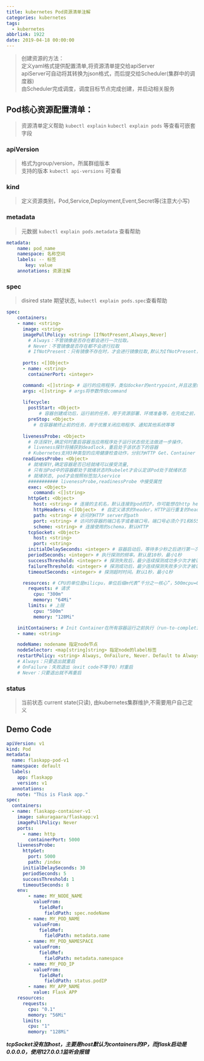 ```yaml
---
title: kubernetes Pod资源清单注解
categories: kubernetes
tags:
  - kubernetes
abbrlink: 1922
date: 2019-04-18 00:00:00
---
```



> 创建资源的方法：  
> 定义yaml格式提供配置清单,将资源清单提交给apiServer  
  apiServer可自动将其转换为json格式，而后提交给Scheduler(集群中的调度器)  
  由Scheduler完成调度，调度目标节点完成创建，并启动相关服务  


## Pod核心资源配置清单：
> 资源清单定义帮助 ``kubectl explain`` ``kubectl explain pods`` 等查看可嵌套字段  

### apiVersion
> 格式为group/version，所属群组版本  
支持的版本 ``kubectl api-versions`` 可查看  

### kind
> 定义资源类别，Pod,Service,Deployment,Event,Secret等(注意大小写)  

<!--more-->

### metadata 
> 元数据 ``kubectl explain pods.metadata`` 查看帮助  

```yaml
metadata:
    name: pod_name
    namespace: 名称空间  
    labels: -- 标签  
       key: value
    annotations: 资源注解
```
 

### spec   
> disired state 期望状态, ``kubectl explain pods.spec``查看帮助  

```yaml
spec:
    containers:
    - name: <string>
      image: <string>
      imagePullPolicy: <string> [IfNotPresent,Always,Never]
        # Always：不管镜像是否存在都会进行一次拉取。  
        # Never：不管镜像是否存在都不会进行拉取  
        # IfNotPresent：只有镜像不存在时，才会进行镜像拉取,默认为IfNotPresent，但:latest标签的镜像默认为Always
       
      ports: <[]Object>
      - name: <string>
        containerPort: <integer>

      command: <[]string> # 运行的应用程序，类似docker的entrypoint,并且这里的命令不会允许中shell中
      args: <[]string> # args将参数传给command
      
      lifecycle:
        postStart: <Object> 
            # 容器创建成功后，运行前的任务，用于资源部署、环境准备等，在完成之前，容器处于ContainerCreating状态
        preStop: <Object> 
          # 在容器被终止前的任务，用于优雅关闭应用程序、通知其他系统等等
       
      livenessProbe: <Object> 
        # 存活探针,确定何时重启容器当应用程序处于运行状态但无法做进一步操作，
        # liveness探针将捕获到deadlock，重启处于该状态下的容器 
        # Kubernetes支持3种类型的应用健康检查动作，分别为HTTP Get、Container Exec和TCP Socket  
      readinessProbe: <Object>
        # 就绪探针,确定容器是否已经就绪可以接受流量,
        # 只有当Pod中的容器都处于就绪状态时kubelet才会认定该Pod处于就绪状态
        # 就绪状态, pod才会按照标签加入service  
        ########### livenessProbe,readinessProbe 中接受属性
        exec: <Object>
          command: <[]string>  
        httpGet: <Object>
          host: <string> # 连接的主机名，默认连接到pod的IP。你可能想在http header中设置”Host”而不是使用IP
          httpHeaders: <[]Object>  # 自定义请求的header。HTTP运行重复的header
          path: <string> # 访问的HTTP server的path
          port: <string> # 访问的容器的端口名字或者端口号。端口号必须介于1和65525之间
          scheme: <string> # 连接使用的schema，默认HTTP
        tcpSocket: <Object>
          host: <string>
          port: <string>
        initialDelaySeconds: <integer> # 容器启动后，等待多少秒之后进行第一次探测
        periodSeconds: <integer> # 执行探测的频率。默认是10秒，最小1秒
        successThreshold: <integer> # 探测失败后，最少连续探测成功多少次才被认定为成功。默认是1。对于liveness必须是1。最小值是1
        failureThreshold: <integer> # 探测成功后，最少连续探测失败多少次才被认定为失败。默认是3。最小值是1
        timeoutSeconds: <integer> # 探测超时时间。默认1秒，最小1秒

      resources: # CPU的单位是milicpu，单位后缀m代表“千分之一核心”，500mcpu=0.5cpu；而内存的单位则包括E, P, T, G, M, K, Ei, Pi, Ti, Gi, Mi, Ki等
        requests: # 请求
          cpu: "300m"
          memory: "64Mi"
        limits: # 上限
          cpu: "500m"
          memory: "128Mi"

    initContainers: # Init Container在所有容器运行之前执行（run-to-completion），常用来初始化配置
    - name: <string>

    nodeName: nodename 指定node节点
    nodeSelector: <map[string]string> 指定node的label标签
    restartPolicy: <string> Always, OnFailure, Never. Default to Always.
    # Always：只要退出就重启
    # OnFailure：失败退出（exit code不等于0）时重启
    # Never：只要退出就不再重启
```




### status 
> 当前状态 current state(只读), 由kubernetes集群维护,不需要用户自己定义



## Demo Code

```yaml
apiVersion: v1
kind: Pod
metadata:
  name: flaskapp-pod-v1
  namespace: default
  labels:
    app: flaskapp
    version: v1
  annotations: 
    note: "This is Flask app."
spec:
  containers:
  - name: flaskapp-container-v1
    image: sakuragaara/flaskapp:v1
    imagePullPolicy: Never
    ports:
      - name: http
        containerPort: 5000
    livenessProbe:
      httpGet:
        port: 5000
        path: /index
      initialDelaySeconds: 30
      periodSeconds: 5
      successThreshold: 1
      timeoutSeconds: 8
    env:
        - name: MY_NODE_NAME
          valueFrom:
            fieldRef:
              fieldPath: spec.nodeName
        - name: MY_POD_NAME
          valueFrom:
            fieldRef:
              fieldPath: metadata.name
        - name: MY_POD_NAMESPACE
          valueFrom:
            fieldRef:
              fieldPath: metadata.namespace
        - name: MY_POD_IP
          valueFrom:
            fieldRef:
              fieldPath: status.podIP
        - name: MY_APP_NAME
          value: Flask APP
    resources:
      requests:
        cpu: "0.1"
        memory: "56Mi"
      limits:
        cpu: "1"
        memory: "128Mi"
```

***tcpSocket没有加host，主要是host默认为containers的IP，而flask启动是0.0.0.0，使用127.0.0.1监听会报错***
